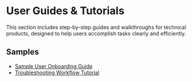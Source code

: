 # User Guides & Tutorials

This section includes step-by-step guides and walkthroughs for technical products,
designed to help users accomplish tasks clearly and efficiently.

## Samples

- [Sample User Onboarding Guide](user-onboarding.md)
- [Troubleshooting Workflow Tutorial](troubleshooting-guide.md)
